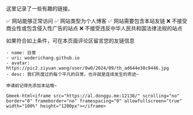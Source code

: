 这里记录了一些有趣的链接。

✅ 网站能够正常访问
✅ 网站类型为个人博客
✅ 网站需要包含本站友链
❌ 不接受商业性或包含侵入性广告的站点
❌ 不接受违反中华人民共和国法律法规的站点

如果符合如上条件，可在本页面评论区留言您的友链信息
```
- name: 日常
- uri: woderichang.github.io
- avatar: https://pic2.ziyuan.wang/user/0w0/2024/09/th_ad644e38c9446.jpg
- desc: 我们所度过的每个平凡的日常，也许就是连续发生的奇迹~
```
```
申请前记得先添加本站哦~
```
`Gmeek-html<iframe src="https://al.donggu.me:12138/" scrolling="no" border="0" frameborder="no" framespacing="0" allowfullscreen="true" width="100%" height="1200px"></iframe>`
